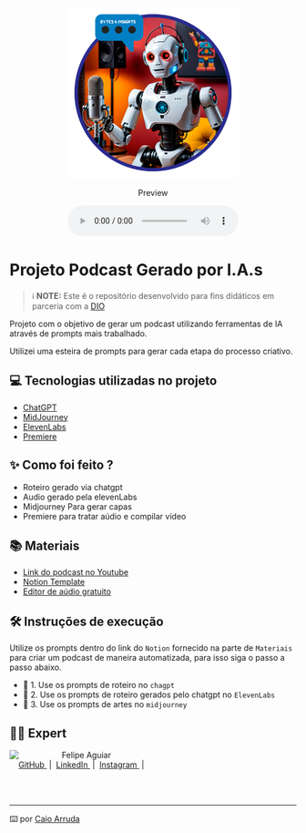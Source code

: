 <p align="center">
<img 
    src="https://github.com/devcaiada/podcast-by-ai/blob/main/assets/banner.png?raw=true"
    width="300"
/>
</p>



<p align="center">
    Preview
</p>

<div align="center">
    <audio src="output/podcast_editado.MP3" controls title="Podcast editado"></audio>
</div>

# Projeto Podcast Gerado por I.A.s


 > ℹ️ **NOTE:** Este é o repositório desenvolvido para fins didáticos em parceria com a [DIO](https://dio.me)

Projeto com o objetivo de gerar um podcast utilizando ferramentas de IA através de prompts mais trabalhado.

Utilizei uma esteira de prompts para gerar cada etapa do processo criativo.

## 💻 Tecnologias utilizadas no projeto

- [ChatGPT](https://chat.openai.com/) 
- [MidJourney](https://www.midjourney.com/app/)
- [ElevenLabs](https://beta.elevenlabs.io/)
- [Premiere](https://www.adobe.com/br/products/premiere.html)

## ✨ Como foi feito ?

- Roteiro gerado via chatgpt
- Audio gerado pela elevenLabs
- Midjourney Para gerar capas
- Premiere para tratar aúdio e compilar vídeo

## 📚 Materiais

- [Link do podcast no Youtube](https://www.youtube.com)
- [Notion Template](https://helpful-jump-17b.notion.site/PAS-Podcast-AI-Studio-210489e15d7a4a73b743bb159e45d06f?pvs=4)
- [Editor de aúdio gratuito](https://www.capcut.com/editor?from_page=landing_page&__action_from=picture_V%C3%ADdeos%20profissionais%20em%20minutos,%20n%C3%A3o%20em%20horas.)


## 🛠️ Instruções de execução

Utilize os prompts dentro do link do `Notion` fornecido na parte de `Materiais` para criar um podcast de maneira automatizada, para isso siga o passo a passo abaixo.

- 🤖 1. Use os prompts de roteiro no `chagpt`
- 🤖 2. Use os prompts de roteiro gerados pelo chatgpt no  `ElevenLabs`
- 🤖 3. Use os prompts de artes no `midjourney`

## 👨‍💻 Expert

<p>
    <img 
      align=left 
      margin=10 
      width=80 
      src="https://avatars.githubusercontent.com/u/159327696?s=400&u=9b676bef5a1ffdedaf6e013447380f736f440e1b&v=4"
    />
    <p>&nbsp&nbsp&nbspFelipe Aguiar<br>
    &nbsp&nbsp&nbsp
    <a 
        href="https://github.com/devcaiada">
        GitHub
    </a>
    &nbsp;|&nbsp;
    <a 
        href="https://linkedin.com/in/devcaiada">
        LinkedIn
    </a>
    &nbsp;|&nbsp;
    <a 
        href="https://instagram.com/devcaiada">
        Instagram
    </a>
    &nbsp;|&nbsp;</p>
</p>
<br/><br/>
<p>

---

⌨️ por [Caio Arruda](https://github.com/devcaiada)